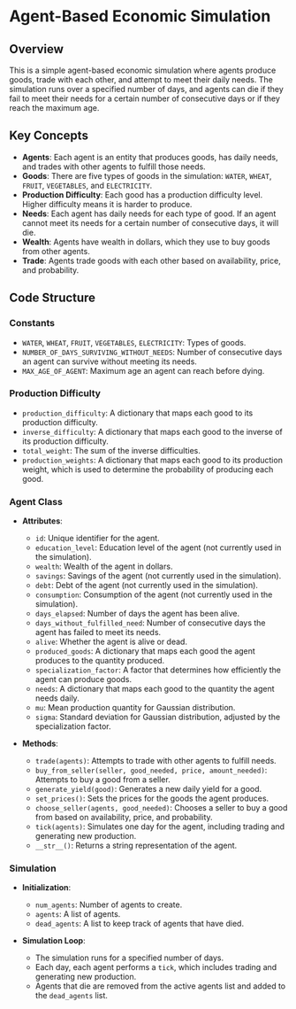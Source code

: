 # Agent-Based Economic Simulation

## Overview

This is a simple agent-based economic simulation where agents produce goods, trade with each other, and attempt to meet their daily needs. The simulation runs over a specified number of days, and agents can die if they fail to meet their needs for a certain number of consecutive days or if they reach the maximum age.

## Key Concepts

- **Agents**: Each agent is an entity that produces goods, has daily needs, and trades with other agents to fulfill those needs.
- **Goods**: There are five types of goods in the simulation: `WATER`, `WHEAT`, `FRUIT`, `VEGETABLES`, and `ELECTRICITY`.
- **Production Difficulty**: Each good has a production difficulty level. Higher difficulty means it is harder to produce.
- **Needs**: Each agent has daily needs for each type of good. If an agent cannot meet its needs for a certain number of consecutive days, it will die.
- **Wealth**: Agents have wealth in dollars, which they use to buy goods from other agents.
- **Trade**: Agents trade goods with each other based on availability, price, and probability.

## Code Structure

### Constants

- `WATER`, `WHEAT`, `FRUIT`, `VEGETABLES`, `ELECTRICITY`: Types of goods.
- `NUMBER_OF_DAYS_SURVIVING_WITHOUT_NEEDS`: Number of consecutive days an agent can survive without meeting its needs.
- `MAX_AGE_OF_AGENT`: Maximum age an agent can reach before dying.

### Production Difficulty

- `production_difficulty`: A dictionary that maps each good to its production difficulty.
- `inverse_difficulty`: A dictionary that maps each good to the inverse of its production difficulty.
- `total_weight`: The sum of the inverse difficulties.
- `production_weights`: A dictionary that maps each good to its production weight, which is used to determine the probability of producing each good.

### Agent Class

- **Attributes**:
  - `id`: Unique identifier for the agent.
  - `education_level`: Education level of the agent (not currently used in the simulation).
  - `wealth`: Wealth of the agent in dollars.
  - `savings`: Savings of the agent (not currently used in the simulation).
  - `debt`: Debt of the agent (not currently used in the simulation).
  - `consumption`: Consumption of the agent (not currently used in the simulation).
  - `days_elapsed`: Number of days the agent has been alive.
  - `days_without_fulfilled_need`: Number of consecutive days the agent has failed to meet its needs.
  - `alive`: Whether the agent is alive or dead.
  - `produced_goods`: A dictionary that maps each good the agent produces to the quantity produced.
  - `specialization_factor`: A factor that determines how efficiently the agent can produce goods.
  - `needs`: A dictionary that maps each good to the quantity the agent needs daily.
  - `mu`: Mean production quantity for Gaussian distribution.
  - `sigma`: Standard deviation for Gaussian distribution, adjusted by the specialization factor.

- **Methods**:
  - `trade(agents)`: Attempts to trade with other agents to fulfill needs.
  - `buy_from_seller(seller, good_needed, price, amount_needed)`: Attempts to buy a good from a seller.
  - `generate_yield(good)`: Generates a new daily yield for a good.
  - `set_prices()`: Sets the prices for the goods the agent produces.
  - `choose_seller(agents, good_needed)`: Chooses a seller to buy a good from based on availability, price, and probability.
  - `tick(agents)`: Simulates one day for the agent, including trading and generating new production.
  - `__str__()`: Returns a string representation of the agent.

### Simulation

- **Initialization**:
  - `num_agents`: Number of agents to create.
  - `agents`: A list of agents.
  - `dead_agents`: A list to keep track of agents that have died.

- **Simulation Loop**:
  - The simulation runs for a specified number of days.
  - Each day, each agent performs a `tick`, which includes trading and generating new production.
  - Agents that die are removed from the active agents list and added to the `dead_agents` list.

